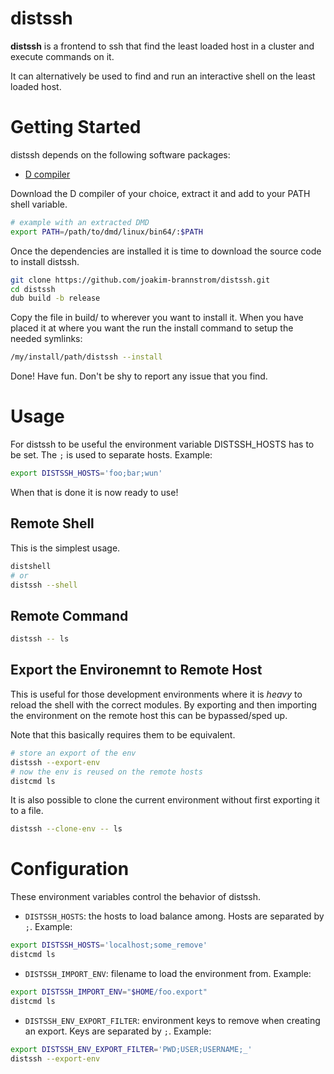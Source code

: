 # distssh

**distssh** is a frontend to ssh that find the least loaded host in a cluster and execute commands on it.

It can alternatively be used to find and run an interactive shell on the least loaded host.

# Getting Started

distssh depends on the following software packages:

 * [D compiler](https://dlang.org/download.html)

Download the D compiler of your choice, extract it and add to your PATH shell
variable.
```sh
# example with an extracted DMD
export PATH=/path/to/dmd/linux/bin64/:$PATH
```

Once the dependencies are installed it is time to download the source code to install distssh.
```sh
git clone https://github.com/joakim-brannstrom/distssh.git
cd distssh
dub build -b release
```

Copy the file in build/ to wherever you want to install it.
When you have placed it at where you want the run the install command to setup the needed symlinks:
```sh
/my/install/path/distssh --install
```

Done! Have fun.
Don't be shy to report any issue that you find.

# Usage

For distssh to be useful the environment variable DISTSSH_HOSTS has to be set.
The `;` is used to separate hosts.
Example:
```sh
export DISTSSH_HOSTS='foo;bar;wun'
```

When that is done it is now ready to use!

## Remote Shell

This is the simplest usage.
```sh
distshell
# or
distssh --shell
```

## Remote Command

```sh
distssh -- ls
```

## Export the Environemnt to Remote Host

This is useful for those development environments where it is *heavy* to reload the shell with the correct modules.
By exporting and then importing the environment on the remote host this can be bypassed/sped up.

Note that this basically requires them to be equivalent.

```sh
# store an export of the env
distssh --export-env
# now the env is reused on the remote hosts
distcmd ls
```

It is also possible to clone the current environment without first exporting it to a file.

```sh
distssh --clone-env -- ls
```

# Configuration

These environment variables control the behavior of distssh.

 * `DISTSSH_HOSTS`: the hosts to load balance among. Hosts are separated by `;`.
Example:
```sh
export DISTSSH_HOSTS='localhost;some_remove'
distcmd ls
```

 * `DISTSSH_IMPORT_ENV`: filename to load the environment from.
Example:
```sh
export DISTSSH_IMPORT_ENV="$HOME/foo.export"
distcmd ls
```

 * `DISTSSH_ENV_EXPORT_FILTER`: environment keys to remove when creating an export. Keys are separated by `;`.
Example:
```sh
export DISTSSH_ENV_EXPORT_FILTER='PWD;USER;USERNAME;_'
distssh --export-env
```
